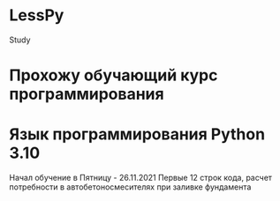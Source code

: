 # LessPy
Study
# Прохожу обучающий курс программирования 
# Язык программирования Python 3.10
Начал обучение в Пятницу - 26.11.2021
Первые 12 строк кода, расчет потребности в автобетоносмесителях при заливке фундамента

